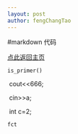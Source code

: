 ```yaml
---
layout: post
author: fengChangTao
---
```

#markdown 代码

[点此返回主页](https://www.qgui.tk)

`is_primer()`

​    cout<<666;

​    cin>>a;

​	int c=2;

```
fct
```

